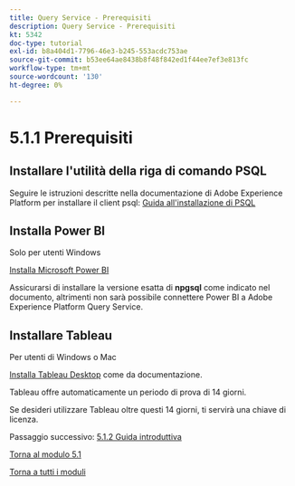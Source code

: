 ```yaml
---
title: Query Service - Prerequisiti
description: Query Service - Prerequisiti
kt: 5342
doc-type: tutorial
exl-id: b8a404d1-7796-46e3-b245-553acdc753ae
source-git-commit: b53ee64ae8438b8f48f842ed1f44ee7ef3e813fc
workflow-type: tm+mt
source-wordcount: '130'
ht-degree: 0%

---
```


# 5.1.1 Prerequisiti

## Installare l&#39;utilità della riga di comando PSQL

Seguire le istruzioni descritte nella documentazione di Adobe Experience Platform per installare il client psql:
[Guida all&#39;installazione di PSQL](https://experienceleague.adobe.com/docs/experience-platform/query/clients/psql.html)

## Installa Power BI

Solo per utenti Windows

[Installa Microsoft Power BI](https://experienceleague.adobe.com/docs/experience-platform/query/clients/power-bi.html)

Assicurarsi di installare la versione esatta di **npgsql** come indicato nel documento, altrimenti non sarà possibile connettere Power BI a Adobe Experience Platform Query Service.

## Installare Tableau

Per utenti di Windows o Mac

[Installa Tableau Desktop](https://experienceleague.adobe.com/docs/experience-platform/query/clients/tableau.html) come da documentazione.

Tableau offre automaticamente un periodo di prova di 14 giorni.

Se desideri utilizzare Tableau oltre questi 14 giorni, ti servirà una chiave di licenza.

Passaggio successivo: [5.1.2 Guida introduttiva](./ex2.md)

[Torna al modulo 5.1](./query-service.md)

[Torna a tutti i moduli](../../../overview.md)
